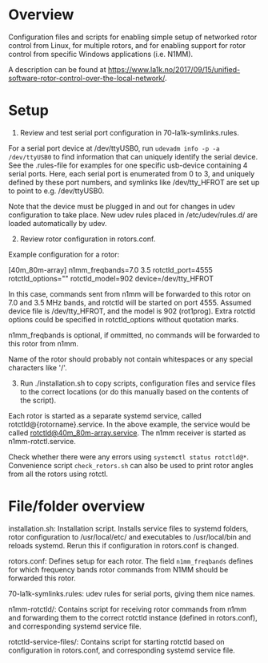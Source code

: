 Overview
========

Configuration files and scripts for enabling simple setup of networked rotor
control from Linux, for multiple rotors, and for enabling support for rotor
control from specific Windows applications (i.e. N1MM).

A description can be found at https://www.la1k.no/2017/09/15/unified-software-rotor-control-over-the-local-network/.

Setup
=====

1. Review and test serial port configuration in 70-la1k-symlinks.rules.

For a serial port device at /dev/ttyUSB0, run `udevadm info -p -a /dev/ttyUSB0`
to find information that can uniquely identify the serial device. See the
.rules-file for examples for one specific usb-device containing 4 serial ports.
Here, each serial port is enumerated from 0 to 3, and uniquely defined by these
port numbers, and symlinks like /dev/tty_HFROT are set up to point to e.g.
/dev/ttyUSB0.

Note that the device must be plugged in and out for changes in udev
configuration to take place. New udev rules placed in /etc/udev/rules.d/ are
loaded automatically by udev.

2. Review rotor configuration in rotors.conf.

Example configuration for a rotor:

[40m_80m-array]
n1mm_freqbands=7.0 3.5
rotctld_port=4555
rotctld_options=""
rotctld_model=902
device=/dev/tty_HFROT

In this case, commands sent from n1mm will be forwarded to this rotor on 7.0
and 3.5 MHz bands, and rotctld will be started on port 4555. Assumed device
file is /dev/tty_HFROT, and the model is 902 (rot1prog).  Extra rotctld options
could be specified in rotctld_options without quotation marks.

n1mm_freqbands is optional, if ommitted, no commands will be forwarded to this rotor
from n1mm.

Name of the rotor should probably not contain whitespaces or any special
characters like '/'.

3. Run ./installation.sh to copy scripts, configuration files and service files
to the correct locations (or do this manually based on the contents of the script).

Each rotor is started as a separate systemd service, called rotctld@{rotorname}.service.
In the above example, the service would be called rotctld@40m_80m-array.service.
The n1mm receiver is started as n1mm-rotctl.service.

Check whether there were any errors using `systemctl status rotctld@*`.
Convenience script `check_rotors.sh` can also be used to print rotor angles
from all the rotors using rotctl.

File/folder overview
====================

installation.sh: Installation script. Installs service files to systemd
folders, rotor configuration to /usr/local/etc/ and executables to
/usr/local/bin and reloads systemd. Rerun this if configuration in rotors.conf
is changed.

rotors.conf: Defines setup for each rotor. The field `n1mm_freqbands` defines
for which frequency bands rotor commands from N1MM should be forwarded this
rotor.

70-la1k-symlinks.rules: udev rules for serial ports, giving them nice names.

n1mm-rotctld/: Contains script for receiving rotor commands from n1mm and
forwarding them to the correct rotctld instance (defined in rotors.conf), and
corresponding systemd service file.

rotctld-service-files/: Contains script for starting rotctld based on
configuration in rotors.conf, and corresponding systemd service file.
